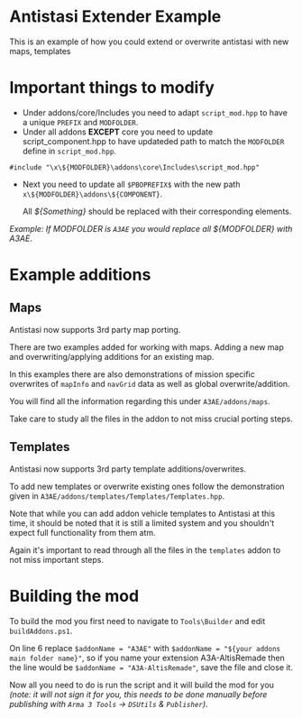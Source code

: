 # Antistasi Extender Example
This is an example of how you could extend or overwrite antistasi with new maps, templates

# Important things to modify
- Under addons/core/Includes you need to adapt `script_mod.hpp` to have a unique `PREFIX` and `MODFOLDER`.
- Under all addons **EXCEPT** core you need to update script_component.hpp to have updateded path to match the `MODFOLDER` define in `script_mod.hpp`.
```sqf
#include "\x\${MODFOLDER}\addons\core\Includes\script_mod.hpp"
```
- Next you need to update all `$PBOPREFIX$` with the new path `x\${MODFOLDER}\addons\${COMPONENT}`.

  All *${Something}* should be replaced with their corresponding elements.

*Example: If MODFOLDER is `A3AE` you would replace all ${MODFOLDER} with A3AE*.

# Example additions
## Maps
Antistasi now supports 3rd party map porting.

There are two examples added for working with maps. Adding a new map and overwriting/applying additions for an existing map.

  In this examples there are also demonstrations of mission specific overwrites of `mapInfo` and `navGrid` data as well as global overwrite/addition.

  You will find all the information regarding this under `A3AE/addons/maps`.

  Take care to study all the files in the addon to not miss crucial porting steps.

## Templates
Antistasi now supports 3rd party template additions/overwrites.

  To add new templates or overwrite existing ones follow the demonstration given in `A3AE/addons/templates/Templates/Templates.hpp`.

  Note that while you can add addon vehicle templates to Antistasi at this time, it should be noted that it is still a limited system and you shouldn't expect full functionality from them atm.

  Again it's important to read through all the files in the `templates` addon to not miss important steps.

# Building the mod
To build the mod you first need to navigate to `Tools\Builder` and edit `buildAddons.ps1`.

  On line 6 replace `$addonName = "A3AE"` with `$addonName = "${your addons main folder name}"`,
so if you name your extension A3A-AltisRemade then the line would be `$addonName = "A3A-AltisRemade"`,
save the file and close it.

  Now all you need to do is run the script and it will build the mod for you
*(note: it will not sign it for you, this needs to be done manually before publishing with `Arma 3 Tools` -> `DSUtils` & `Publisher`)*.

